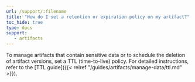 ```yaml
---
url: /support/:filename
title: "How do I set a retention or expiration policy on my artifact?"
toc_hide: true
type: docs
support:
   - artifacts
---
```

To manage artifacts that contain sensitive data or to schedule the deletion of artifact versions, set a TTL (time-to-live) policy. For detailed instructions, refer to the [TTL guide]({{< relref "/guides/artifacts/manage-data/ttl.md" >}}).